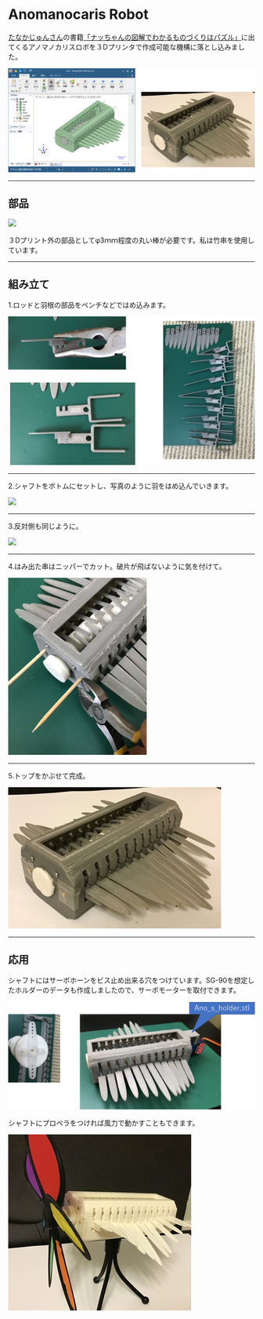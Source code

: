 # Anomanocaris Robot

[たなかじゅんさん](https://twitter.com/juntnk)の書籍[「ナッちゃんの図解でわかるものづくりはパズル」](https://www.amazon.co.jp/dp/B07PBX87GJ/ref=cm_sw_em_r_mt_dp_GG2PPCP7PMJ3PVA7AAYX)に出てくるアノマノカリスロボを３Dプリンタで作成可能な機構に落とし込みました。

<div align="left">
<img src="images/pic0.png" >
</div>

***
## 部品
<div align="left">
<img src="images/pic1.png" >
</div>

３Dプリント外の部品としてφ3ｍｍ程度の丸い棒が必要です。私は竹串を使用しています。

***  

## 組み立て
1.ロッドと羽根の部品をペンチなどではめ込みます。
<div align="left">
<img src="images/pic2.png" >
</div>  

  ***  

2.シャフトをボトムにセットし、写真のように羽をはめ込んでいきます。
<div align="left">
<img src="images/pic3.png" >
</div>

  ***  

3.反対側も同じように。
<div align="left">
<img src="images/pic4.png" >
</div>

  ***  

4.はみ出た串はニッパーでカット。破片が飛ばないように気を付けて。
<div align="left">
<img src="images/pic5.png" >
</div>

  ***  

5.トップをかぶせて完成。
<div align="left">
<img src="images/pic6.png" >
</div>

***

## 応用
シャフトにはサーボホーンをビス止め出来る穴をつけています。SG-90を想定したホルダーのデータも作成しましたので、サーボモーターを取付できます。
<div align="left">
<img src="images/pic7.png" >
</div>

シャフトにプロペラをつければ風力で動かすこともできます。
<div align="left">
<img src="images/pic8.png" >
</div>
